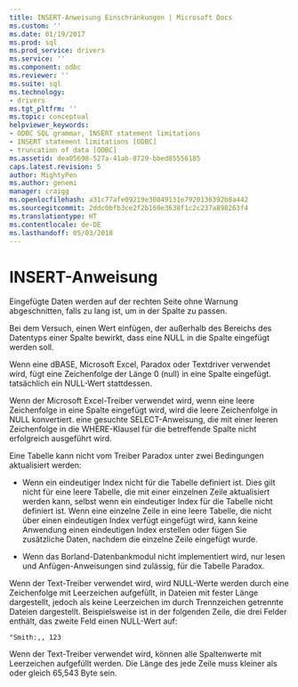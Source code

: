 ```yaml
---
title: INSERT-Anweisung Einschränkungen | Microsoft Docs
ms.custom: ''
ms.date: 01/19/2017
ms.prod: sql
ms.prod_service: drivers
ms.service: ''
ms.component: odbc
ms.reviewer: ''
ms.suite: sql
ms.technology:
- drivers
ms.tgt_pltfrm: ''
ms.topic: conceptual
helpviewer_keywords:
- ODBC SQL grammar, INSERT statement limitations
- INSERT statement limitations [ODBC]
- truncation of data [ODBC]
ms.assetid: dea05698-527a-41ab-8729-bbed85556185
caps.latest.revision: 5
author: MightyPen
ms.author: genemi
manager: craigg
ms.openlocfilehash: a31c77afe09219e30849131e7920136392b8a442
ms.sourcegitcommit: 2ddc0bfb3ce2f2b160e3638f1c2c237a898263f4
ms.translationtype: HT
ms.contentlocale: de-DE
ms.lasthandoff: 05/03/2018
---
```

# <a name="insert-statement-limitations"></a>INSERT-Anweisung
Eingefügte Daten werden auf der rechten Seite ohne Warnung abgeschnitten, falls zu lang ist, um in der Spalte zu passen.  
  
 Bei dem Versuch, einen Wert einfügen, der außerhalb des Bereichs des Datentyps einer Spalte bewirkt, dass eine NULL in die Spalte eingefügt werden soll.  
  
 Wenn eine dBASE, Microsoft Excel, Paradox oder Textdriver verwendet wird, fügt eine Zeichenfolge der Länge 0 (null) in eine Spalte eingefügt. tatsächlich ein NULL-Wert stattdessen.  
  
 Wenn der Microsoft Excel-Treiber verwendet wird, wenn eine leere Zeichenfolge in eine Spalte eingefügt wird, wird die leere Zeichenfolge in NULL konvertiert. eine gesuchte SELECT-Anweisung, die mit einer leeren Zeichenfolge in die WHERE-Klausel für die betreffende Spalte nicht erfolgreich ausgeführt wird.  
  
 Eine Tabelle kann nicht vom Treiber Paradox unter zwei Bedingungen aktualisiert werden:  
  
-   Wenn ein eindeutiger Index nicht für die Tabelle definiert ist. Dies gilt nicht für eine leere Tabelle, die mit einer einzelnen Zeile aktualisiert werden kann, selbst wenn ein eindeutiger Index für die Tabelle nicht definiert ist. Wenn eine einzelne Zeile in eine leere Tabelle, die nicht über einen eindeutigen Index verfügt eingefügt wird, kann keine Anwendung einen eindeutigen Index erstellen oder fügen Sie zusätzliche Daten, nachdem die einzelne Zeile eingefügt wurde.  
  
-   Wenn das Borland-Datenbankmodul nicht implementiert wird, nur lesen und Anfügen-Anweisungen sind zulässig, für die Tabelle Paradox.  
  
 Wenn der Text-Treiber verwendet wird, wird NULL-Werte werden durch eine Zeichenfolge mit Leerzeichen aufgefüllt, in Dateien mit fester Länge dargestellt, jedoch als keine Leerzeichen im durch Trennzeichen getrennte Dateien dargestellt. Beispielsweise ist in der folgenden Zeile, die drei Felder enthält, das zweite Feld einen NULL-Wert auf:  
  
```  
"Smith:,, 123  
```  
  
 Wenn der Text-Treiber verwendet wird, können alle Spaltenwerte mit Leerzeichen aufgefüllt werden. Die Länge des jede Zeile muss kleiner als oder gleich 65,543 Byte sein.
